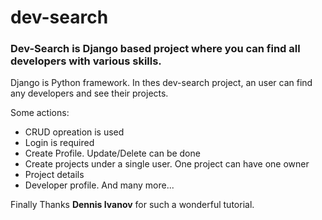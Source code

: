 # dev-search
### Dev-Search is Django based project where you can find all developers with various skills.

Django is Python framework. In thes dev-search project, an user can find any developers and see their projects. 

Some actions:  
* CRUD opreation is used
* Login is required
* Create Profile. Update/Delete can be done
* Create projects under a single user. One project can have one owner
* Project details
* Developer profile. And many more...

Finally Thanks **Dennis Ivanov** for such a wonderful tutorial.
